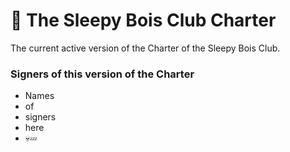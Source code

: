 # 📜 The Sleepy Bois Club Charter

The current active version of the Charter of the Sleepy Bois Club.

### Signers of this version of the Charter

* Names
* of
* signers
* here
* 💀💤
